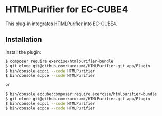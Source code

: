 # HTMLPurifier for EC-CUBE4

This plug-in integrates [HTMLPurifier](http://htmlpurifier.org/) into EC-CUBE4.

## Installation

Install the plugin:
```bash
$ composer require exercise/htmlpurifier-bundle
$ git clone git@github.com:kurozumi/HTMLPurifier.git app/Plugin
$ bin/console e:p:i --code HTMLPurifier
$ bin/console e:p:e --code HTMLPurifier

or

$ bin/console eccube:composer:require exercise/htmlpurifier-bundle
$ git clone git@github.com:kurozumi/HTMLPurifier.git app/Plugin
$ bin/console e:p:i --code HTMLPurifier
$ bin/console e:p:e --code HTMLPurifier
```
